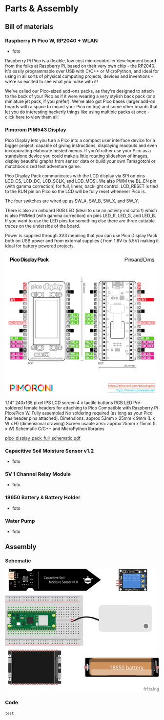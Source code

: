 # Parts & Assembly

## Bill of materials

### Raspberry Pi Pico W, RP2040 + WLAN

- foto

Raspberry Pi Pico is a flexible, low cost microcontroller development board from the folks at Raspberry Pi, based on
their very own chip - the RP2040. It's easily programmable over USB with C/C++ or MicroPython, and ideal for using in
all sorts of physical computing projects, devices and inventions - we're so excited to see what you make with it!

We've called our Pico-sized add-ons packs, as they're designed to attach to the back of your Pico as if it were wearing
a very stylish back pack (or a miniature jet pack, if you prefer). We've also got Pico bases (larger add-on boards with
a space to mount your Pico on top) and some other boards that let you do interesting hackerly things like using multiple
packs at once - click here to view them all!

### Pimoroni PIM543 Display

Pico Display lets you turn a Pico into a compact user interface device for a bigger project, capable of giving
instructions, displaying readouts and even incorporating elaborate nested menus. If you'd rather use your Pico as a
standalone device you could make a little rotating slideshow of images, display beautiful graphs from sensor data or
build your own Tamagotchi or matchbox sized text adventure game.

Pico Display Pack communicates with the LCD display via SPI on pins LCD_CS, LCD_DC, LCD_SCLK, and LCD_MOSI. We also PWM
the BL_EN pin (with gamma correction) for full, linear, backlight control. LCD_RESET is tied to the RUN pin on Pico so
the LCD will be fully reset whenever Pico is.

The four switches are wired up as SW_A, SW_B, SW_X, and SW_Y.

There is also an onboard RGB LED (ideal to use an activity indicator!) which is also PWMed (with gamma correction) on
pins LED_R, LED_G, and LED_B. If you want to use the LED pins for something else there are three cuttable traces on the
underside of the board.

Power is supplied through 3V3 meaning that you can use Pico Display Pack both on USB power and from external supplies (
from 1.8V to 5.5V) making it ideal for battery powered projects.

![Pimoroni schema](assets/pimoroni_schema.png)

1.14” 240x135 pixel IPS LCD screen
4 x tactile buttons
RGB LED
Pre-soldered female headers for attaching to Pico
Compatible with Raspberry Pi Pico/Pico W.
Fully assembled
No soldering required (as long as your Pico has header pins attached).
Dimensions: approx 53mm x 25mm x 9mm (L x W x H) (dimensional drawing)
Screen usable area: approx 25mm x 15mm (L x W)
Schematic
C/C++ and MicroPython libraries

[pico_display_pack_full_schematic.pdf](assets%2Fpico_display_pack_schematic.pdf)

### Capacitive Soil Moisture Sensor v1.2

- foto

### 5V 1 Channel Relay Module

- foto

### 18650 Battery & Battery Holder

- foto

### Water Pump

- foto

## Assembly

### Schematic

![Schematic](assets/fritzing_schema_Steckplatine.png)

### Code

```python
test
```
